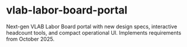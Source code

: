 # vlab-labor-board-portal
Next-gen VLAB Labor Board portal with new design specs, interactive headcount tools, and compact operational UI. Implements requirements from October 2025.
